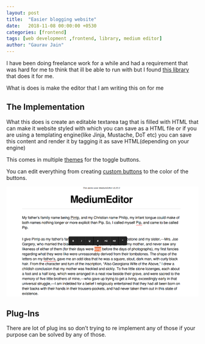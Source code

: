 ```yaml
---
layout: post
title:  "Easier blogging website"
date:   2018-11-08 00:00:00 +0530
categories: [frontend]
tags: [web development ,frontend, library, medium editor]
author: "Gaurav Jain"
---
```


I have been doing freelance work for a while and had a requirement that was hard for me to think that ill be able to run with but I found [this library](https://github.com/yabwe/medium-editor) that does it for me.

What is does is make the editor that I am writing this on for me

## The Implementation

What this does is create an editable textarea tag that is filled with HTML that can make it website styled with which you can save as a HTML file or if you are using a templating engine(like Jinja, Mustache, DoT etc) you can save this content and render it by tagging it as save HTML(depending on your engine)

This comes in multiple [themes](https://github.com/yabwe/medium-editor/wiki/Themes) for the toggle buttons.

You can edit everything from creating [custom buttons](https://github.com/yabwe/medium-editor/blob/9156a11407451c0ee2e30d971798d6476de4d354/src/js/extensions/WALKTHROUGH-BUTTON.md) to the color of the buttons.

<div style="width:100%" style="text-align:center;padding:30px">
    <img src="/assets/medium.png" alt="medium-test" width="700rem"/>
</div>


## Plug-Ins

There are lot of plug ins so don’t trying to re implement any of those if your purpose can be solved by any of those.